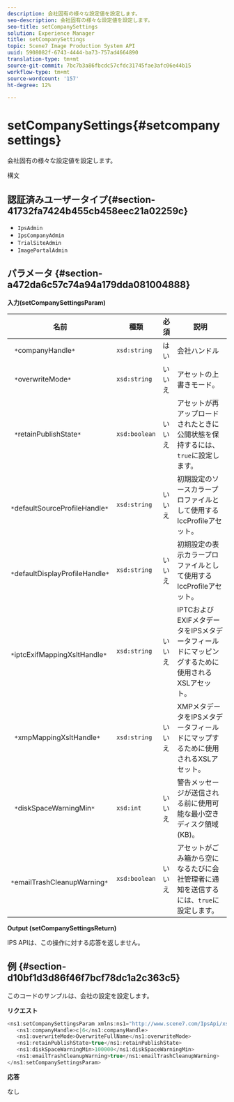 ```yaml
---
description: 会社固有の様々な設定値を設定します。
seo-description: 会社固有の様々な設定値を設定します。
seo-title: setCompanySettings
solution: Experience Manager
title: setCompanySettings
topic: Scene7 Image Production System API
uuid: 5908082f-6743-4444-ba73-757ad4664890
translation-type: tm+mt
source-git-commit: 7bc7b3a86fbcdc57cfdc31745fae3afc06e44b15
workflow-type: tm+mt
source-wordcount: '157'
ht-degree: 12%

---
```



# setCompanySettings{#setcompanysettings}

会社固有の様々な設定値を設定します。

構文

## 認証済みユーザータイプ{#section-41732fa7424b455cb458eec21a02259c}

* `IpsAdmin`
* `IpsCompanyAdmin`
* `TrialSiteAdmin`
* `ImagePortalAdmin`

## パラメータ {#section-a472da6c57c74a94a179dda081004888}

**入力(setCompanySettingsParam)**

| 名前 | 種類 | 必須 | 説明 |
|---|---|---|---|
| ` *`companyHandle`*` | `xsd:string` | はい | 会社ハンドル |
| ` *`overwriteMode`*` | `xsd:string` | いいえ | アセットの上書きモード。 |
| ` *`retainPublishState`*` | `xsd:boolean` | いいえ | アセットが再アップロードされたときに公開状態を保持するには、`true`に設定します。 |
| ` *`defaultSourceProfileHandle`*` | `xsd:string` | いいえ | 初期設定のソースカラープロファイルとして使用するIccProfileアセット。 |
| ` *`defaultDisplayProfileHandle`*` | `xsd:string` | いいえ | 初期設定の表示カラープロファイルとして使用するIccProfileアセット。 |
| ` *`iptcExifMappingXsltHandle`*` | `xsd:string` | いいえ | IPTCおよびEXIFメタデータをIPSメタデータフィールドにマッピングするために使用されるXSLアセット。 |
| ` *`xmpMappingXsltHandle`*` | `xsd:string` | いいえ | XMPメタデータをIPSメタデータフィールドにマップするために使用されるXSLアセット。 |
| ` *`diskSpaceWarningMin`*` | `xsd:int` | いいえ | 警告メッセージが送信される前に使用可能な最小空きディスク領域(KB)。 |
| ` *`emailTrashCleanupWarning`*` | `xsd:boolean` | いいえ | アセットがごみ箱から空になるたびに会社管理者に通知を送信するには、`true`に設定します。 |

**Output (setCompanySettingsReturn)**

IPS APIは、この操作に対する応答を返しません。

## 例 {#section-d10bf1d3d86f46f7bcf78dc1a2c363c5}

このコードのサンプルは、会社の設定を設定します。

**リクエスト**

```java
<ns1:setCompanySettingsParam xmlns:ns1="http://www.scene7.com/IpsApi/xsd/2008-01-15">
   <ns1:companyHandle>c|6</ns1:companyHandle>
   <ns1:overwriteMode>OverwriteFullName</ns1:overwriteMode>
   <ns1:retainPublishState>true</ns1:retainPublishState>
   <ns1:diskSpaceWarningMin>100000</ns1:diskSpaceWarningMin>
   <ns1:emailTrashCleanupWarning>true</ns1:emailTrashCleanupWarning>
</ns1:setCompanySettingsParam>
```

**応答**

なし
